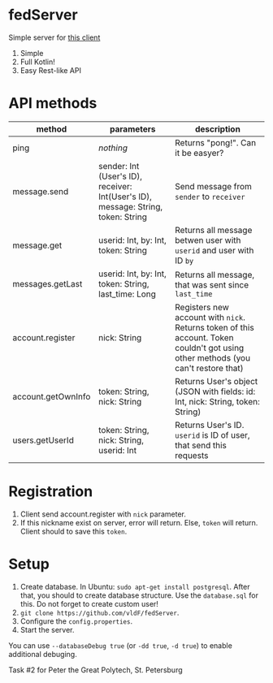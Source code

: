 # fedServer
Simple server for [this client](https://github.com/vldF/fedClient)
1. Simple
2. Full Kotlin!
3. Easy Rest-like API

# API methods
|method   | parameters  | description  |
| ------------ | ------------ | ------------ |
| ping  | *nothing*  | Returns "pong!". Can it be easyer?  |
| message.send  | sender: Int (User's ID), receiver: Int(User's ID), message: String, token: String  | Send message from `sender` to `receiver`  |
| message.get  | userid: Int, by: Int, token: String  | Returns all message betwen user with `userid` and user with ID `by` |
|  messages.getLast | userid: Int, by: Int, token: String, last_time: Long  | Returns all message, that was sent since `last_time` |
| account.register  | nick: String  | Registers new account with `nick`. Returns token of this account. Token couldn't got using other methods (you can't restore that)  |
| account.getOwnInfo  | token: String, nick: String  | Returns User's object (JSON with fields: id: Int, nick: String, token: String)  |
| users.getUserId  |  token: String, nick: String, userid: Int  |  Returns User's ID. `userid` is ID of user, that send this requests |

# Registration
1. Client send account.register with `nick` parameter. 
2. If this nickname exist on server, error will return. Else, `token` will return. Client should to save this `token`.

# Setup
1. Create database. In Ubuntu: `sudo apt-get install postgresql`. After that, you should to create database structure. Use the `database.sql` for this. Do not forget to create custom user!
2. `git clone https://github.com/vldF/fedServer`.
3. Configure the `config.properties`.
4. Start the server. 

You can use `--databaseDebug true` (or `-dd true`, `-d true`) to enable additional debuging.

Task #2 for Peter the Great Polytech, St. Petersburg
